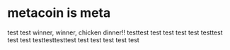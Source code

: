 # metacoin is meta

test
test
winner, winner, chicken dinner!!
testtest
test
test
test
test
testtest
test
test
testtesttesttest
test
test
test
test
test
